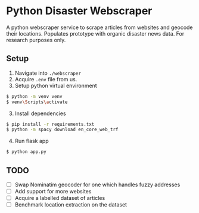 # Python Disaster Webscraper

A python webscraper service to scrape articles from websites and geocode their locations.
Populates prototype with organic disaster news data. For research purposes only.

## Setup

1. Navigate into `./webscraper`
2. Acquire `.env` file from us.
3. Setup python virtual environment

```bash
$ python -m venv venv
$ venv\Scripts\activate
```

3. Install dependencies

```bash
$ pip install -r requirements.txt
$ python -m spacy download en_core_web_trf
```

4. Run flask app

```bash
$ python app.py
```

## TODO

- [ ] Swap Nominatim geocoder for one which handles fuzzy addresses
- [ ] Add support for more websites
- [ ] Acquire a labelled dataset of articles
- [ ] Benchmark location extraction on the dataset
